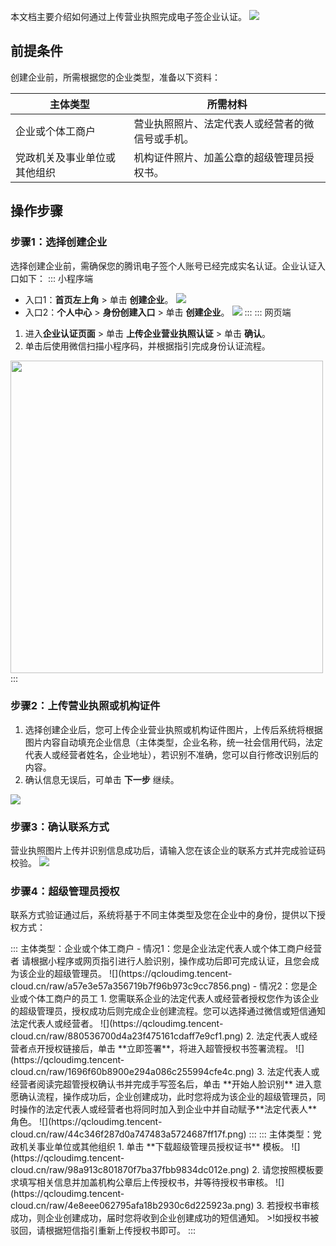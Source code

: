 本文档主要介绍如何通过上传营业执照完成电子签企业认证。
![](https://qcloudimg.tencent-cloud.cn/raw/de170f15cee81ec8f2c6b1baa99ba9b7.png)

## 前提条件
创建企业前，所需根据您的企业类型，准备以下资料：

| 主体类型 | 所需材料 | 
|---------|---------|
| 企业或个体工商户 | 营业执照照片、法定代表人或经营者的微信号或手机。 | 
| 党政机关及事业单位或其他组织 | 机构证件照片、加盖公章的超级管理员授权书。 | 

## 操作步骤
### 步骤1：选择创建企业
选择创建企业前，需确保您的腾讯电子签个人账号已经完成实名认证。企业认证入口如下：
<dx-tabs>
::: 小程序端
- 入口1：**首页左上角** > 单击 **创建企业**。
![](https://qcloudimg.tencent-cloud.cn/raw/8571fc797ee0505a3ebfb18b761ee350.png)
- 入口2：**个人中心** > **身份创建入口** > 单击 **创建企业**。
![](https://qcloudimg.tencent-cloud.cn/raw/4fc6e7859fa527fb599c7258f1454b9d.png)
:::
::: 网页端
1. 进入**企业认证页面** > 单击 **上传企业营业执照认证**  > 单击 **确认**。
2. 单击后使用微信扫描小程序码，并根据指引完成身份认证流程。
<img style="width:500px; max-width: inherit;" src="https://qcloudimg.tencent-cloud.cn/raw/b9b9a7d714b71927bc2b11838fb232d0.png" />
:::
</dx-tabs>



### 步骤2：上传营业执照或机构证件
1. 选择创建企业后，您可上传企业营业执照或机构证件图片，上传后系统将根据图片内容自动填充企业信息（主体类型，企业名称，统一社会信用代码，法定代表人或经营者姓名，企业地址），若识别不准确，您可以自行修改识别后的内容。
2. 确认信息无误后，可单击 **下一步** 继续。

![](https://qcloudimg.tencent-cloud.cn/raw/b502f61e8628cb81ec3d4113254a1ea7.png)

### 步骤3：确认联系方式
营业执照图片上传并识别信息成功后，请输入您在该企业的联系方式并完成验证码校验。
![](https://qcloudimg.tencent-cloud.cn/raw/e2d098c2e3c7a0b18f2f2ff534f0f727.png)

### 步骤4：超级管理员授权
联系方式验证通过后，系统将基于不同主体类型及您在企业中的身份，提供以下授权方式：

<dx-tabs>
::: 主体类型：企业或个体工商户
- 情况1：您是企业法定代表人或个体工商户经营者
请根据小程序或网页指引进行人脸识别，操作成功后即可完成认证，且您会成为该企业的超级管理员。
![](https://qcloudimg.tencent-cloud.cn/raw/a57e3e57a356719b7f96b973c9cc7856.png)
- 情况2：您是企业或个体工商户的员工
 1. 您需联系企业的法定代表人或经营者授权您作为该企业的超级管理员，授权成功后则完成企业创建流程。您可以选择通过微信或短信通知法定代表人或经营者。
![](https://qcloudimg.tencent-cloud.cn/raw/880536700d4a23f475161cdaff7e9cf1.png)
 2. 法定代表人或经营者点开授权链接后，单击 **立即签署**，将进入超管授权书签署流程。
![](https://qcloudimg.tencent-cloud.cn/raw/1696f60b8900e294a086c255994cfe4c.png)
 3. 法定代表人或经营者阅读完超管授权确认书并完成手写签名后，单击 **开始人脸识别** 进入意愿确认流程，操作成功后，企业创建成功，此时您将成为该企业的超级管理员，同时操作的法定代表人或经营者也将同时加入到企业中并自动赋予**法定代表人**角色。
![](https://qcloudimg.tencent-cloud.cn/raw/44c346f287d0a747483a5724687ff17f.png)
:::
::: 主体类型：党政机关事业单位或其他组织
1. 单击 **下载超级管理员授权证书** 模板。
![](https://qcloudimg.tencent-cloud.cn/raw/98a913c801870f7ba37fbb9834dc012e.png)
2. 请您按照模板要求填写相关信息并加盖机构公章后上传授权书，并等待授权书审核。
![](https://qcloudimg.tencent-cloud.cn/raw/4e8eee062795afa18b2930c6d225923a.png)
3. 若授权书审核成功，则企业创建成功，届时您将收到企业创建成功的短信通知。
>!如授权书被驳回，请根据短信指引重新上传授权书即可。
:::
</dx-tabs>
